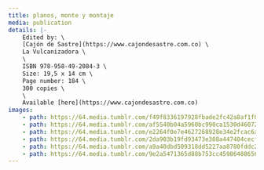 ```yaml
---
title: planos, monte y montaje
media: publication
details: |-
    Edited by: \
    [Cajón de Sastre](https://www.cajondesastre.com.co) \
    La Vulcanizadora \
    \
    ISBN 978-958-49-2084-3 \
    Size: 19,5 x 14 cm \
    Page number: 184 \
    300 copies \
    \
    Available [here](https://www.cajondesastre.com.co)
images:
    - path: https://64.media.tumblr.com/f49f8336197928fbade2fc42a8af1f02/11ed2989a609c65a-f0/s2048x3072/c19eb185d06bf5220395877791c611332476ec18.jpg
    - path: https://64.media.tumblr.com/af5540b04a5960bc990ca1530d46072b/11ed2989a609c65a-25/s2048x3072/1e9c0c4feb17a275e340324bf77e7ebb783738ec.jpg
    - path: https://64.media.tumblr.com/e2264f0e7e4627268928e34e2fcac6a7/11ed2989a609c65a-33/s2048x3072/0270f0a74fd55b21edb26426582e1470517c5905.jpg
    - path: https://64.media.tumblr.com/2da903b19fd93473e308a447404cecf1/11ed2989a609c65a-c1/s2048x3072/cf93f13867604d0a4d76584089b1fd18acd7c708.jpg
    - path: https://64.media.tumblr.com/a9a40dbd509318dd5227aa8780fddc24/11ed2989a609c65a-c8/s2048x3072/bfc6ff26d72c2154f5ba3f150dbb630325ce8225.jpg
    - path: https://64.media.tumblr.com/9e2a5471365d88b753cc459864886562/11ed2989a609c65a-71/s2048x3072/c3f65217b56466f1e0ae08c759a6e48aa43a1d6c.jpg
---
```

